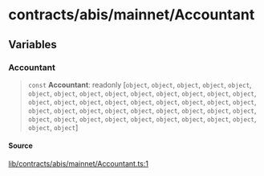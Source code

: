 # contracts/abis/mainnet/Accountant

## Variables

### Accountant

> `const` **Accountant**: readonly [`object`, `object`, `object`, `object`, `object`, `object`, `object`, `object`, `object`, `object`, `object`, `object`, `object`, `object`, `object`, `object`, `object`, `object`, `object`, `object`, `object`, `object`, `object`, `object`, `object`, `object`, `object`, `object`, `object`, `object`, `object`, `object`, `object`, `object`, `object`, `object`, `object`, `object`, `object`, `object`, `object`, `object`, `object`]

#### Source

[lib/contracts/abis/mainnet/Accountant.ts:1](https://github.com/PufferFinance/puffer-sdk/blob/280808932462fb6a8d0ebdae8d9ce172e8ad9259/lib/contracts/abis/mainnet/Accountant.ts#L1)
